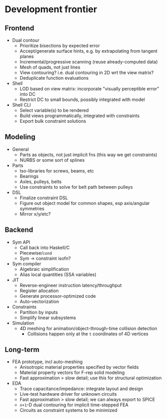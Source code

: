 # Development frontier
## Frontend
+ Dual contour
  + Prioritize bisections by expected error
  + Accept/generate surface hints, e.g. by extrapolating from tangent planes
  + Incremental/progressive scanning (reuse already-computed data)
  + Mesh of quads, not just lines
  + View contouring? i.e. dual contouring in 2D wrt the view matrix?
  + Deduplicate function evaluations
+ Shell
  + LOD based on view matrix: incorporate "visually perceptible error" into DC
  + Restrict DC to small bounds, possibly integrated with model
+ Shell CLI
  + Select variable(s) to be rendered
  + Build views programmatically, integrated with constraints
  + Export bulk constraint solutions


## Modeling
+ General
  + Parts as objects, not just implicit fns (this way we get constraints)
  + NURBS or some sort of splines
+ Parts
  + Iso-libraries for screws, beams, etc
  + Bearings
  + Axles, pulleys, belts
  + Use constraints to solve for belt path between pulleys
+ DSL
  + Finalize constraint DSL
  + Figure out object model for common shapes, esp axis/angular symmetries
  + Mirror x/y/etc?


## Backend
+ Sym API
  + Call back into Haskell/C
  + Piecewise/`cond`
  + Sym -> constraint isofn?
+ Sym compiler
  + Algebraic simplification
  + Alias local quantities (SSA variables)
+ JIT
  + Reverse-engineer instruction latency/throughput
  + Register allocation
  + Generate processor-optimized code
  + Auto-vectorization
+ Constraints
  + Partition by inputs
  + Simplify linear subsystems
+ Simulation
  + 4D meshing for animation/object-through-time collision detection
    + Collisions happen only at the `t` coordinates of 4D vertices


## Long-term
+ FEA prototype, incl auto-meshing
  + Anisotropic material properties specified by vector fields
  + Material property vectors for F-rep solid modeling
  + Fast approximation > slow detail; use this for structural optimization
+ EDA
  + Trace capacitance/impedance: integrate layout and design
  + Live-test hardware driver for unknown circuits
  + Fast approximation > slow detail; we can always export to SPICE
  + `n+1`-D dual contouring for implicit time-stepped FEA
  + Circuits as constraint systems to be minimized

